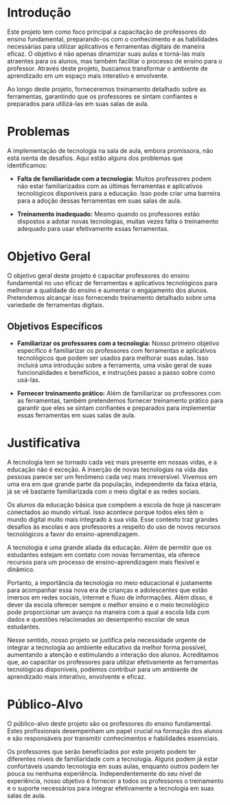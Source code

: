 # Introdução

Este projeto tem como foco principal a capacitação de professores do ensino fundamental, preparando-os com o conhecimento e as habilidades necessárias para utilizar aplicativos e ferramentas digitais de maneira eficaz. O objetivo é não apenas dinamizar suas aulas e torná-las mais atraentes para os alunos, mas também facilitar o processo de ensino para o professor. Através deste projeto, buscamos transformar o ambiente de aprendizado em um espaço mais interativo e envolvente.

Ao longo deste projeto, forneceremos treinamento detalhado sobre as ferramentas, garantindo que os professores se sintam confiantes e preparados para utilizá-las em suas salas de aula.

# Problemas

A implementação de tecnologia na sala de aula, embora promissora, não está isenta de desafios. Aqui estão alguns dos problemas que identificamos:

- **Falta de familiaridade com a tecnologia:** Muitos professores podem não estar familiarizados com as últimas ferramentas e aplicativos tecnológicos disponíveis para a educação. Isso pode criar uma barreira para a adoção dessas ferramentas em suas salas de aula.

- **Treinamento inadequado:** Mesmo quando os professores estão dispostos a adotar novas tecnologias, muitas vezes falta o treinamento adequado para usar efetivamente essas ferramentas.

# Objetivo Geral

O objetivo geral deste projeto é capacitar professores do ensino fundamental no uso eficaz de ferramentas e aplicativos tecnológicos para melhorar a qualidade do ensino e aumentar o engajamento dos alunos. Pretendemos alcançar isso fornecendo treinamento detalhado sobre uma variedade de ferramentas digitais.

## Objetivos Específicos

- **Familiarizar os professores com a tecnologia:** Nosso primeiro objetivo específico é familiarizar os professores com ferramentas e aplicativos tecnológicos que podem ser usados para melhorar suas aulas. Isso incluirá uma introdução sobre a ferramenta, uma visão geral de suas funcionalidades e benefícios, e instruções passo a passo sobre como usá-las.

- **Fornecer treinamento prático:** Além de familiarizar os professores com as ferramentas, também pretendemos fornecer treinamento prático para garantir que eles se sintam confiantes e preparados para implementar essas ferramentas em suas salas de aula.

# Justificativa

A tecnologia tem se tornado cada vez mais presente em nossas vidas, e a educação não é exceção. A inserção de novas tecnologias na vida das pessoas parece ser um fenômeno cada vez mais irreversível. Vivemos em uma era em que grande parte da população, independente da faixa etária, já se vê bastante familiarizada com o meio digital e as redes sociais.

Os alunos da educação básica que compõem a escola de hoje já nasceram conectados ao mundo virtual. Isso acontece porque todos eles têm o mundo digital muito mais integrado à sua vida. Esse contexto traz grandes desafios às escolas e aos professores a respeito do uso de novos recursos tecnológicos a favor do ensino-aprendizagem.

A tecnologia é uma grande aliada da educação. Além de permitir que os estudantes estejam em contato com novas ferramentas, ela oferece recursos para um processo de ensino-aprendizagem mais flexível e dinâmico.

Portanto, a importância da tecnologia no meio educacional é justamente para acompanhar essa nova era de crianças e adolescentes que estão imersos em redes sociais, internet e fluxo de informações. Além disso, é dever da escola oferecer sempre o melhor ensino e o meio tecnológico pode proporcionar um avanço na maneira com a qual a escola lida com dados e questões relacionadas ao desempenho escolar de seus estudantes.

Nesse sentido, nosso projeto se justifica pela necessidade urgente de integrar a tecnologia ao ambiente educativo da melhor forma possível, aumentando a atenção e estimulando a interação dos alunos. Acreditamos que, ao capacitar os professores para utilizar efetivamente as ferramentas tecnológicas disponíveis, podemos contribuir para um ambiente de aprendizado mais interativo, envolvente e eficaz.

# Público-Alvo

O público-alvo deste projeto são os professores do ensino fundamental. Estes profissionais desempenham um papel crucial na formação dos alunos e são responsáveis por transmitir conhecimentos e habilidades essenciais. 

Os professores que serão beneficiados por este projeto podem ter diferentes níveis de familiaridade com a tecnologia. Alguns podem já estar confortáveis usando tecnologia em suas aulas, enquanto outros podem ter pouca ou nenhuma experiência. Independentemente do seu nível de experiência, nosso objetivo é fornecer a todos os professores o treinamento e o suporte necessários para integrar efetivamente a tecnologia em suas salas de aula.